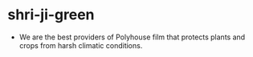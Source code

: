 # shri-ji-green
- We are the best providers of Polyhouse film that protects plants and crops from harsh climatic conditions.
